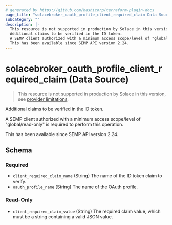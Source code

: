 ```yaml
---
# generated by https://github.com/hashicorp/terraform-plugin-docs
page_title: "solacebroker_oauth_profile_client_required_claim Data Source - solacebroker"
subcategory: ""
description: |-
  This resource is not supported in production by Solace in this version, see provider limitations.
  Additional claims to be verified in the ID token.
  A SEMP client authorized with a minimum access scope/level of "global/read-only" is required to perform this operation.
  This has been available since SEMP API version 2.24.
---
```


# solacebroker_oauth_profile_client_required_claim (Data Source)

> This resource is not supported in production by Solace in this version, see [provider limitations](https://registry.terraform.io/providers/SolaceProducts/solacebroker/latest/docs#limitations).

Additional claims to be verified in the ID token.



A SEMP client authorized with a minimum access scope/level of "global/read-only" is required to perform this operation.

This has been available since SEMP API version 2.24.



<!-- schema generated by tfplugindocs -->
## Schema

### Required

- `client_required_claim_name` (String) The name of the ID token claim to verify.
- `oauth_profile_name` (String) The name of the OAuth profile.

### Read-Only

- `client_required_claim_value` (String) The required claim value, which must be a string containing a valid JSON value.

